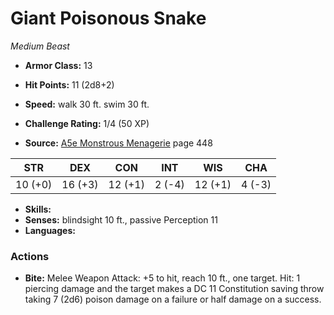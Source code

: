 # Giant Poisonous Snake

*Medium* *Beast*

- **Armor Class:** 13
- **Hit Points:** 11 (2d8+2)
- **Speed:** walk 30 ft. swim 30 ft.

- **Challenge Rating:** 1/4 (50 XP)
- **Source:** [A5e Monstrous Menagerie](https://enpublishingrpg.com/products/level-up-monstrous-menagerie-a5e) page 448

| STR | DEX | CON | INT | WIS | CHA |
| --- | --- | --- | --- | --- | --- |
| 10 (+0) | 16 (+3) | 12 (+1) | 2 (-4) | 12 (+1) | 4 (-3) |

- **Skills:** 
- **Senses:** blindsight 10 ft., passive Perception 11
- **Languages:** 

### Actions

- **Bite:** Melee Weapon Attack: +5 to hit, reach 10 ft., one target. Hit: 1 piercing damage and the target makes a DC 11 Constitution saving throw  taking 7 (2d6) poison damage on a failure or half damage on a success.


